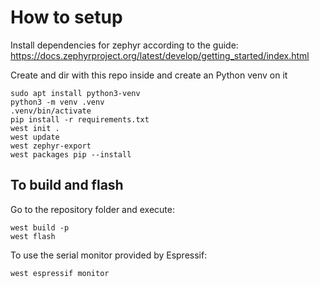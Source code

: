 # How to setup

Install dependencies for zephyr according to the guide: https://docs.zephyrproject.org/latest/develop/getting_started/index.html

Create and dir with this repo inside and create an Python venv on it

```
sudo apt install python3-venv
python3 -m venv .venv
.venv/bin/activate
pip install -r requirements.txt
west init .
west update
west zephyr-export
west packages pip --install
```

## To build and flash
Go to the repository folder and execute:

```
west build -p
west flash
```

To use the serial monitor provided by Espressif:
```
west espressif monitor
```


